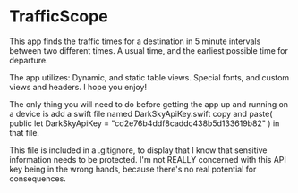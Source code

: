 # TrafficScope

This app finds the traffic times for a destination in 5 minute intervals between two different times.
A usual time, and the earliest possible time for departure.

The app utilizes: Dynamic, and static table views. Special fonts, and custom views and headers. I hope you enjoy!

The only thing you will need to do before getting the app up and running on a device is add a swift file named
DarkSkyApiKey.swift copy and paste( public let DarkSkyApiKey = "cd2e76b4ddf8caddc438b5d133619b82" ) in that file.

This file is included in a .gitignore, to display that I know that sensitive information needs to be protected.
I'm not REALLY concerned with this API key being in the wrong hands, because there's no real potential for consequences.
